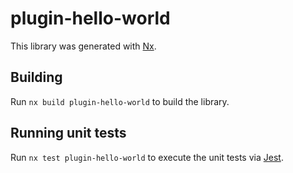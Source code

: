 # plugin-hello-world

This library was generated with [Nx](https://nx.dev).

## Building

Run `nx build plugin-hello-world` to build the library.

## Running unit tests

Run `nx test plugin-hello-world` to execute the unit tests via [Jest](https://jestjs.io).

